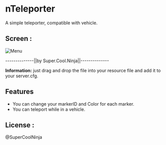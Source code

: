 # nTeleporter
 A simple teleporter, compatible with vehicle.

## Screen :

![Menu](https://cdn.discordapp.com/attachments/554479498721099787/726846769983651900/Marker.jpg)

--------------||by Super.Cool.Ninja||--------------

**Information:**
just drag and drop the file into your resource file and add it to your server.cfg.

## Features
- You can change your markerID and Color for each marker.
- You can teleport while in a vehicle.

## License :
@SuperCoolNinja
